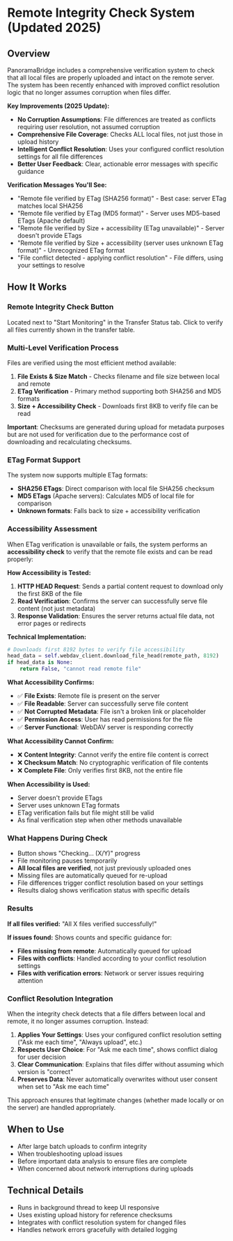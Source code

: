 # Remote Integrity Check System (Updated 2025)

## Overview

PanoramaBridge includes a comprehensive verification system to check that all local files are properly uploaded and intact on the remote server. The system has been recently enhanced with improved conflict resolution logic that no longer assumes corruption when files differ.

**Key Improvements (2025 Update):**
- **No Corruption Assumptions**: File differences are treated as conflicts requiring user resolution, not assumed corruption
- **Comprehensive File Coverage**: Checks ALL local files, not just those in upload history  
- **Intelligent Conflict Resolution**: Uses your configured conflict resolution settings for all file differences
- **Better User Feedback**: Clear, actionable error messages with specific guidance

**Verification Messages You'll See:**

- "Remote file verified by ETag (SHA256 format)" - Best case: server ETag matches local SHA256
- "Remote file verified by ETag (MD5 format)" - Server uses MD5-based ETags (Apache default)
- "Remote file verified by Size + accessibility (ETag unavailable)" - Server doesn't provide ETags
- "Remote file verified by Size + accessibility (server uses unknown ETag format)" - Unrecognized ETag format
- "File conflict detected - applying conflict resolution" - File differs, using your settings to resolve

## How It Works

### Remote Integrity Check Button

Located next to "Start Monitoring" in the Transfer Status tab. Click to verify all files currently shown in the
transfer table.

### Multi-Level Verification Process

Files are verified using the most efficient method available:

1. **File Exists & Size Match** - Checks filename and file size between local and remote
2. **ETag Verification** - Primary method supporting both SHA256 and MD5 formats
3. **Size + Accessibility Check** - Downloads first 8KB to verify file can be read

**Important**: Checksums are generated during upload for metadata purposes but are not used for
verification due to the performance cost of downloading and recalculating checksums.

### ETag Format Support

The system now supports multiple ETag formats:

- **SHA256 ETags**: Direct comparison with local file SHA256 checksum
- **MD5 ETags** (Apache servers): Calculates MD5 of local file for comparison
- **Unknown formats**: Falls back to size + accessibility verification

### Accessibility Assessment

When ETag verification is unavailable or fails, the system performs an **accessibility check** to verify
that the remote file exists and can be read properly:

**How Accessibility is Tested:**

1. **HTTP HEAD Request**: Sends a partial content request to download only the first 8KB of the file
2. **Read Verification**: Confirms the server can successfully serve file content (not just metadata)
3. **Response Validation**: Ensures the server returns actual file data, not error pages or redirects

**Technical Implementation:**

```python
# Downloads first 8192 bytes to verify file accessibility
head_data = self.webdav_client.download_file_head(remote_path, 8192)
if head_data is None:
    return False, "cannot read remote file"
```

**What Accessibility Confirms:**

- ✅ **File Exists**: Remote file is present on the server
- ✅ **File Readable**: Server can successfully serve file content
- ✅ **Not Corrupted Metadata**: File isn't a broken link or placeholder
- ✅ **Permission Access**: User has read permissions for the file
- ✅ **Server Functional**: WebDAV server is responding correctly

**What Accessibility Cannot Confirm:**

- ❌ **Content Integrity**: Cannot verify the entire file content is correct
- ❌ **Checksum Match**: No cryptographic verification of file contents
- ❌ **Complete File**: Only verifies first 8KB, not the entire file

**When Accessibility is Used:**

- Server doesn't provide ETags
- Server uses unknown ETag formats
- ETag verification fails but file might still be valid
- As final verification step when other methods unavailable

### What Happens During Check

- Button shows "Checking... (X/Y)" progress
- File monitoring pauses temporarily
- **All local files are verified**, not just previously uploaded ones
- Missing files are automatically queued for re-upload
- File differences trigger conflict resolution based on your settings
- Results dialog shows verification status with specific details

### Results

**If all files verified:** "All X files verified successfully!"

**If issues found:** Shows counts and specific guidance for:

- **Files missing from remote**: Automatically queued for upload
- **Files with conflicts**: Handled according to your conflict resolution settings
- **Files with verification errors**: Network or server issues requiring attention

### Conflict Resolution Integration

When the integrity check detects that a file differs between local and remote, it no longer assumes corruption. Instead:

1. **Applies Your Settings**: Uses your configured conflict resolution setting ("Ask me each time", "Always upload", etc.)
2. **Respects User Choice**: For "Ask me each time", shows conflict dialog for user decision
3. **Clear Communication**: Explains that files differ without assuming which version is "correct"
4. **Preserves Data**: Never automatically overwrites without user consent when set to "Ask me each time"

This approach ensures that legitimate changes (whether made locally or on the server) are handled appropriately.

## When to Use

- After large batch uploads to confirm integrity
- When troubleshooting upload issues
- Before important data analysis to ensure files are complete
- When concerned about network interruptions during uploads

## Technical Details

- Runs in background thread to keep UI responsive
- Uses existing upload history for reference checksums
- Integrates with conflict resolution system for changed files
- Handles network errors gracefully with detailed logging
